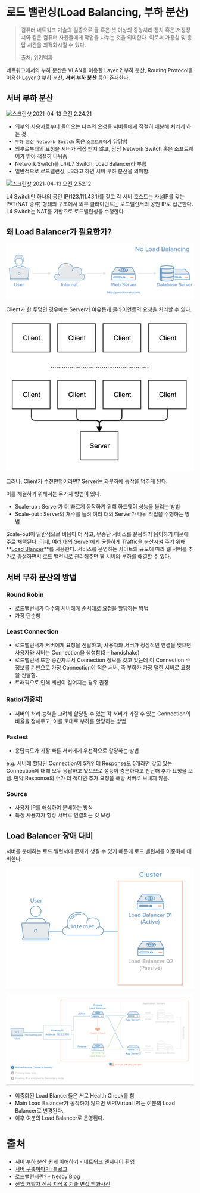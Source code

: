 # 로드 밸런싱(Load Balancing, 부하 분산)

> 컴퓨터 네트워크 기술의 일종으로 둘 혹은 셋 이상의 중앙처리 장치 혹은 저장장치와 같은 컴퓨터 자원들에게 작업을 나누는 것을 의미한다. 이로써 가용성 및 응답 시간을 최적화시킬 수 있다.
>
> 출처: 위키백과

네트워크에서의 부하 분산은 VLAN을 이용한 Layer 2 부하 분산, Routing Protocol을 이용한 Layer 3 부하 분산, **<u>서버 부하 분산</u>** 등이 존재한다. 



## 서버 부하 분산

![스크린샷 2021-04-13 오전 2.24.21]($md-images/%E1%84%89%E1%85%B3%E1%84%8F%E1%85%B3%E1%84%85%E1%85%B5%E1%86%AB%E1%84%89%E1%85%A3%E1%86%BA%202021-04-13%20%E1%84%8B%E1%85%A9%E1%84%8C%E1%85%A5%E1%86%AB%202.24.21.png)

* 외부의 사용자로부터 들어오는 다수의 요청을 서버들에게 적절히 배분해 처리케 하는 것
* `부하 분산 Network Switch` 혹은 `소프트웨어`가 담당함
* 외부로부터의 요청을 서버가 직접 받지 않고, 담당 Network Switch 혹은 소프트웨어가 받아 적절히 나눠줌
* Network Switch를 L4/L7 Switch, Load Balancer라 부름
* 일반적으로 로드밸런싱, LB라고 하면 서버 부하 분산을 의미함.



![스크린샷 2021-04-13 오전 2.52.12]($md-images/%E1%84%89%E1%85%B3%E1%84%8F%E1%85%B3%E1%84%85%E1%85%B5%E1%86%AB%E1%84%89%E1%85%A3%E1%86%BA%202021-04-13%20%E1%84%8B%E1%85%A9%E1%84%8C%E1%85%A5%E1%86%AB%202.52.12.png)

L4 Switch만 하나의 공인 IP(123.111.43.1)를 갖고 각 서버 호스트는 사설IP를 갖는 PAT(NAT 종류) 형태의 구조에서 외부 클라이언트는 로드밸런서의 공인 IP로 접근한다. L4 Switch는 NAT를 기반으로 로드밸런싱을 수행한다.



## 왜 Load Balancer가 필요한가?

![1]($md-images/1.png)

Client가 한 두명인 경우에는 Server가 여유롭게 클라이언트의 요청을 처리할 수 있다.



![2]($md-images/2.png)

그러나, Client가 수천만명이라면? Server는 과부하에 동작을 멈추게 된다.

이를 해결하기 위해서는 두가지 방법이 있다.

* Scale-up : Server가 더 빠르게 동작하기 위해 하드웨어 성능을 올리는 방법
* Scale-out : Server의 개수를 늘려 여러 대의 Server가 나눠 작업을 수행하는 방법

Scale-out이 일반적으로 비용이 더 적고, 무중단 서비스를 운용하기 용이하기 때문에 주로 채택된다. 이때, 여러 대의 Server에게 균등하게 Traffic을 분산시켜 주기 위해 **<u>Load Blancer</u>**를 사용한다. 서비스를 운영하는 사이트의 규모에 따라 웹 서버를 추가로 증설하면서 로드 밸런서로 관리해주면 웹 서버의 부하를 해결할 수 있다.



## 서버 부하 분산의 방법

### Round Robin

* 로드밸런서가 다수의 서버에게 순서대로 요청을 할당하는 방법
* 가장 단순함



### Least Connection

* 로드밸런서가 서버에게 요청을 전달하고, 사용자와 서버가 정상적인 연결을 맺으면 사용자와 서버는 Connection을 생성함(3 - handshake)
* 로드밸런서 또한 중간자로서 Connection 정보를 갖고 있는데 이 Connection 수 정보를 기반으로 가장 Connection이 적은 서버, 즉 부하가 가장 덜한 서버로 요청을 전달함.
* 트래픽으로 인해 세션이 길어지는 경우 권장



### Ratio(가중치)

* 서버의 처리 능력을 고려해 할당될 수 있는 각 서버가 가질 수 있는 Connection의 비율을 정해두고, 이를 토대로 부하를 할당하는 방법



### Fastest

* 응답속도가 가장 빠른 서버에게 우선적으로 할당하는 방법

e.g. 서버에 할당된 Connection이 5개인데 Response도 5개라면 갖고 있는 Connection에 대해 모두 응답하고 있으므로 성능이 충분하다고 판단해 추가 요청을 보냄. 만약 Response의 수가 더 적다면 추가 요청을 해당 서버로 보내지 않음.



### Source

* 사용자 IP를 해싱하여 분배하는 방식
* 특정 사용자가 항상 서버로 연결되는 것 보장





## Load Balancer 장애 대비

서버를 분배하는 로드 밸런서에 문제가 생길 수 있기 때문에 로드 밸런서를 이중화해 대비한다.

![7]($md-images/7.png)

![8]($md-images/8.gif)

* 이중화된 Load Blancer들은 서로 Health Check를 함
* Main Load Balancer가 동작하지 않으면 VIP(Virtual IP)는 여분의 Load Balancer로 변경된다.
* 이후 여분의 Load Balancer로 운영된다.

# 출처

* [서버 부하 분산 쉽게 이해하기 - 네트워크 엔지니어 환영](https://aws-hyoh.tistory.com/entry/Server-Load-Balancing-%EC%89%BD%EA%B2%8C-%EC%9D%B4%ED%95%B4%ED%95%98%EA%B8%B0?category=767420)
* [서버 구축이야기! 블로그](https://server-talk.tistory.com/)
* [로드밸런서란? - Nesoy Blog](https://nesoy.github.io/articles/2018-06/Load-Balancer)
* [신입 개발자 전공 지식 & 기술 면접 백과사전](https://github.com/gyoogle/tech-interview-for-developer)

